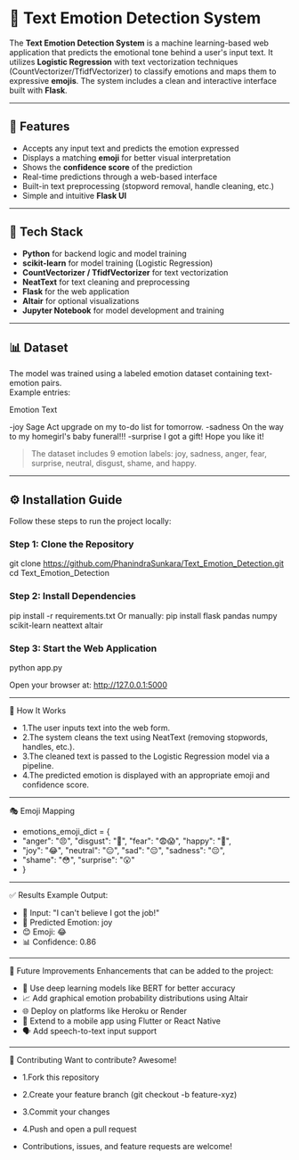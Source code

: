 # 🧠 Text Emotion Detection System

The **Text Emotion Detection System** is a machine learning-based web application that predicts the emotional tone behind a user's input text. It utilizes **Logistic Regression** with text vectorization techniques (CountVectorizer/TfidfVectorizer) to classify emotions and maps them to expressive **emojis**. The system includes a clean and interactive interface built with **Flask**.

---

## 🚀 Features

- Accepts any input text and predicts the emotion expressed
- Displays a matching **emoji** for better visual interpretation
- Shows the **confidence score** of the prediction
- Real-time predictions through a web-based interface
- Built-in text preprocessing (stopword removal, handle cleaning, etc.)
- Simple and intuitive **Flask UI**

---

## 🧰 Tech Stack

- **Python** for backend logic and model training
- **scikit-learn** for model training (Logistic Regression)
- **CountVectorizer / TfidfVectorizer** for text vectorization
- **NeatText** for text cleaning and preprocessing
- **Flask** for the web application
- **Altair** for optional visualizations
- **Jupyter Notebook** for model development and training

---

## 📊 Dataset

The model was trained using a labeled emotion dataset containing text-emotion pairs.  
Example entries:

Emotion Text

-joy Sage Act upgrade on my to-do list for tomorrow.
-sadness On the way to my homegirl's baby funeral!!!
-surprise I got a gift! Hope you like it!


> The dataset includes 9 emotion labels: joy, sadness, anger, fear, surprise, neutral, disgust, shame, and happy.

---

## ⚙️ Installation Guide

Follow these steps to run the project locally:

### Step 1: Clone the Repository
git clone https://github.com/PhanindraSunkara/Text_Emotion_Detection.git
cd Text_Emotion_Detection

### Step 2: Install Dependencies
pip install -r requirements.txt
Or manually:
pip install flask pandas numpy scikit-learn neattext altair

### Step 3: Start the Web Application
python app.py

Open your browser at: http://127.0.0.1:5000

---


🧠 How It Works
- 1.The user inputs text into the web form.
- 2.The system cleans the text using NeatText (removing stopwords, handles, etc.).
- 3.The cleaned text is passed to the Logistic Regression model via a pipeline.
- 4.The predicted emotion is displayed with an appropriate emoji and confidence score.

---

🎭 Emoji Mapping

- emotions_emoji_dict = {
-    "anger": "😠", "disgust": "🤮", "fear": "😨😱", "happy": "🤗",
-    "joy": "😂", "neutral": "😐", "sad": "😔", "sadness": "😔",
-    "shame": "😳", "surprise": "😮"
- }

---

✅ Results
Example Output:

- 📝 Input: "I can't believe I got the job!"
- 🎯 Predicted Emotion: joy
- 😊 Emoji: 😂
- 📊 Confidence: 0.86

---

🔮 Future Improvements
Enhancements that can be added to the project:

- 🚀 Use deep learning models like BERT for better accuracy
- 📈 Add graphical emotion probability distributions using Altair
- 🌐 Deploy on platforms like Heroku or Render
- 📱 Extend to a mobile app using Flutter or React Native
- 🗣️ Add speech-to-text input support

---
🤝 Contributing
Want to contribute? Awesome!

- 1.Fork this repository
- 2.Create your feature branch (git checkout -b feature-xyz)
- 3.Commit your changes
- 4.Push and open a pull request

- Contributions, issues, and feature requests are welcome!
